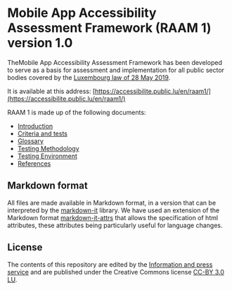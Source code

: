 # Mobile App Accessibility Assessment Framework (RAAM 1) version 1.0

TheMobile App Accessibility Assessment Framework has been developed to serve as a basis for assessment and implementation for all public sector bodies covered by the [Luxembourg law of 28 May 2019](http://legilux.public.lu/eli/etat/leg/loi/2019/05/28/a373/jo).

It is available at this address:
[https://accessibilite.public.lu/en/raam1/](https://accessibilite.public.lu/en/raam1/)

RAAM 1 is made up of the following documents:

* [Introduction](./en/introduction.md)
* [Criteria and tests](./en/referentiel-technique.md)
* [Glossary](./en/glossaire.md)
* [Testing Methodology](./en/methodologie.md)
* [Testing Environment](./en/environnement.md)
* [References](./en/references.md)

## Markdown format

All files are made available in Markdown format, in a version that can be interpreted by the [markdown-it](https://github.com/markdown-it/markdown-it) library.
We have used an extension of the Markdown format [markdown-it-attrs](https://github.com/arve0/markdown-it-attrs) that allows the specification of html attributes, these attributes being particularly useful for language changes.

## License

The contents of this repository are edited by the [Information and press service](https://sip.gouvernement.lu) and are published under the Creative Commons license [CC-BY 3.0 LU](https://creativecommons.org/licenses/by/3.0/lu/).